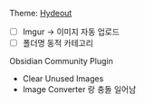 Theme: [Hydeout](https://github.com/poole/hyde)

- [ ] Imgur -> 이미지 자동 업로드
- [ ] 폴더명 동적 카테고리

Obsidian Community Plugin
- Clear Unused Images
- Image Converter
랑 충돌 일어남